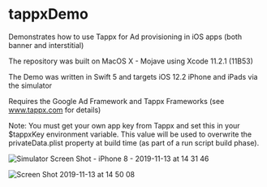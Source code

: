 # tappxDemo
Demonstrates how to use Tappx for Ad provisioning in iOS apps (both banner and interstitial)

The repository was built on MacOS X - Mojave using Xcode 11.2.1 (11B53)

The Demo was written in Swift 5 and targets iOS 12.2 iPhone and iPads via the simulator

Requires the Google Ad Framework and Tappx Frameworks (see www.tappx.com for details)

Note: You must get your own app key from Tappx and set this in your $tappxKey environment variable. This value will be used to overwrite the privateData.plist property at build time (as part of a run script build phase).

![Simulator Screen Shot - iPhone 8 - 2019-11-13 at 14 31 46](https://user-images.githubusercontent.com/57699501/68739668-4ede4400-0624-11ea-9372-6b44d70866f1.png)

![Screen Shot 2019-11-13 at 14 50 08](https://user-images.githubusercontent.com/57699501/68739977-10955480-0625-11ea-8887-93d8a163fee5.png)
